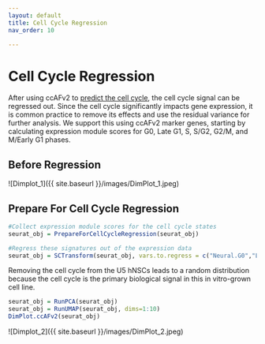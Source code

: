 ```yaml
---
layout: default
title: Cell Cycle Regression 
nav_order: 10

---
```

# Cell Cycle Regression
After using ccAFv2 to [predict the cell cycle]([https://plaisier-lab.github.io/ccafv2_R/src/single.html), 
the cell cycle signal can be regressed out. Since the cell cycle significantly impacts gene expression, it is common practice to remove its effects and
use the residual variance for further analysis. We support this using ccAFv2 marker genes, starting by
calculating expression module scores for G0, Late G1, S, S/G2, G2/M, and
M/Early G1 phases.

## Before Regression  
![Dimplot_1]({{ site.baseurl }}/images/DimPlot_1.jpeg)


## Prepare For Cell Cycle Regression
```r
#Collect expression module scores for the cell cycle states 
seurat_obj = PrepareForCellCycleRegression(seurat_obj)

#Regress these signatures out of the expression data
seurat_obj = SCTransform(seurat_obj, vars.to.regress = c("Neural.G0","Late.G1_exprs1", "S_exprs2", "S.G2_exprs3", "G2.M_exprs4", "M.Early.G1_exprs5"))
```
Removing the cell cycle from the U5 hNSCs leads to a random distribution
because the cell cycle is the primary biological signal in this in
vitro-grown cell line.
```r
seurat_obj = RunPCA(seurat_obj)
seurat_obj = RunUMAP(seurat_obj, dims=1:10)
DimPlot.ccAFv2(seurat_obj)
```
![Dimplot_2]({{ site.baseurl }}/images/DimPlot_2.jpeg)
